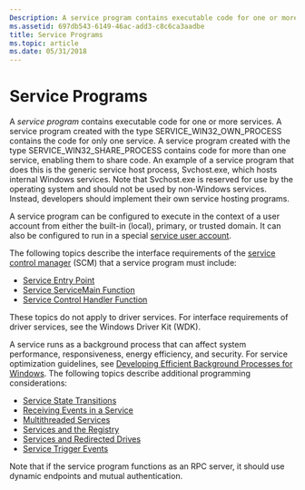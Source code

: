 ```yaml
---
Description: A service program contains executable code for one or more services.
ms.assetid: 697db543-6149-46ac-add3-c8c6ca3aadbe
title: Service Programs
ms.topic: article
ms.date: 05/31/2018
---
```


# Service Programs

A *service program* contains executable code for one or more services. A service program created with the type SERVICE\_WIN32\_OWN\_PROCESS contains the code for only one service. A service program created with the type SERVICE\_WIN32\_SHARE\_PROCESS contains code for more than one service, enabling them to share code. An example of a service program that does this is the generic service host process, Svchost.exe, which hosts internal Windows services. Note that Svchost.exe is reserved for use by the operating system and should not be used by non-Windows services. Instead, developers should implement their own service hosting programs.

A service program can be configured to execute in the context of a user account from either the built-in (local), primary, or trusted domain. It can also be configured to run in a special [service user account](service-user-accounts.md).

The following topics describe the interface requirements of the [service control manager](service-control-manager.md) (SCM) that a service program must include:

-   [Service Entry Point](service-entry-point.md)
-   [Service ServiceMain Function](service-servicemain-function.md)
-   [Service Control Handler Function](service-control-handler-function.md)

These topics do not apply to driver services. For interface requirements of driver services, see the Windows Driver Kit (WDK).

A service runs as a background process that can affect system performance, responsiveness, energy efficiency, and security. For service optimization guidelines, see [Developing Efficient Background Processes for Windows](https://docs.microsoft.com/windows-hardware/drivers/kernel/implementing-power-management). The following topics describe additional programming considerations:

-   [Service State Transitions](service-status-transitions.md)
-   [Receiving Events in a Service](receiving-events-in-a-service.md)
-   [Multithreaded Services](multithreaded-services.md)
-   [Services and the Registry](services-and-the-registry.md)
-   [Services and Redirected Drives](services-and-redirected-drives.md)
-   [Service Trigger Events](service-trigger-events.md)

Note that if the service program functions as an RPC server, it should use dynamic endpoints and mutual authentication.

 

 



